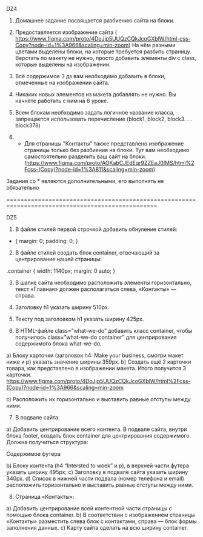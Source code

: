 DZ4

1. Домашнее задание посвящается разбиению сайта на блоки.

2. Предоставляется изображение сайта ( https://www.figma.com/proto/4DoJjp5UUQzCQkJcoGXblW/html-css-Copy?node-id=1%3A966&scaling=min-zoom) На нём разными цветами выделены блоки, на которые требуется разбить страницу. Верстать по макету не нужно, просто добавить элементы div c class, которые выделены на изображении.

3. Всё содержимое 3 дз вам необходимо добавить в блоки, отмеченные на изображении сайта.

4. Никаких новых элементов из макета добавлять не нужно. Вы начнёте работать с ним на 6 уроке.

5. Всем блокам необходимо задать логичное название класса, запрещается использовать перечисление (block1, block2, block3. . . block378)

6. * Для страницы "Контакты" также представлено изображение страницы только без разбиения на блоки. Тут вам необходимо самостоятельно разделить ваш сайт на блоки. (https://www.figma.com/proto/AOKabCJEdEqr9ZZEaJ0IMS/html%2Fcss-(Copy)?node-id=1%3A811&scaling=min-zoom)

Задания со * являются дополнительными, его выполнять не обязательно


=================================================================================================

DZ5
1. В файле стилей первой строчкой добавить обнуление стилей:

* {
margin: 0; 
padding: 0;
}

2. В файле стилей создать блок container, отвечающий за центрирование нашей страницы:

.container { 
width: 1140px; 
margin: 0 auto; 
}

3. В шапке сайта необходимо расположить элементы горизонтально, текст «Главная» должен располагаться слева, «Контакты» — справа.

4. Заголовку h1 указать ширину 510px.

5. Тексту под заголовком h1 указать ширину 425px.

6. В HTML-файле class=”what-we-do” добавить класс container, чтобы получилось class=”what-we-do container” для центрирования содержимого блока what-we-do.

a) Блоку карточки (заголовок h4: Make your business, смотри макет ниже и p) указать значение ширины 359px.
b) Создать ещё 2 карточки товара, как представлено в изображении макета. Итого получится 3 карточки. https://www.figma.com/proto/4DoJjp5UUQzCQkJcoGXblW/html%2Fcss-(Copy)?node-id=1%3A966&scaling=min-zoom

c) Расположить их горизонтально и выставить равные отступы между ними.

7. В подвале сайта:

a) Добавить центрирование всего контента. В подвале сайта, внутри блока footer, создать блок container для центрирования содержимого. Должна получиться структура:

<div class=”footer”>
<div class=”container”>Содержимое футера</div>
</div>

b) Блоку контента (h4 “Intersted to woek” и p), в верхней части футера указать ширину 495px;
c) Заголовку в подвале сайта указать ширину 340px. 
d) Список в нижней части подвала (номер телефона и email) расположить горизонтально и выставить равные отступы между ними.

8. Страница «Контакты»:

a) Добавить центрирование всей контентной части страницы с помощью блока container.
b) В соответствии с изображением страницы «Контакты» разместить слева блок с контактами, справа — блок формы заполнения данных.
c) Карту сайта сделать на всю ширину container.